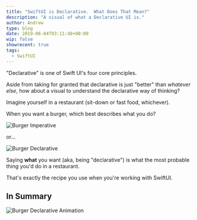```yaml
---
title: "SwiftUI is Declarative.  What Does That Mean?"
description: "A visual of what a Declarative UI is."
author: Andrew
type: blog
date: 2019-06-04T03:11:48+00:00
wip: false
showrecent: true
tags:
  - SwiftUI
---
```


"Declarative" is one of Swift UI's four core principles.

Aside from taking for granted that declarative is just "better" than *whatever else*, how about a visual to understand the declarative way of thinking?

Imagine yourself in a restaurant (sit-down or fast food, whichever).

When you want a burger, which best describes what you do?

![Burger Imperative](burger-imperative.png)

or...

![Burger Declarative](burger-declarative.png)

Saying **what** you want (aka, being "declarative") is what the most probable thing you'd do in a restaurant.

That's exactly the recipe you use when you're working with SwiftUI.

## In Summary
![Burger Declarative Animation](burger-declarative-animation.gif)
